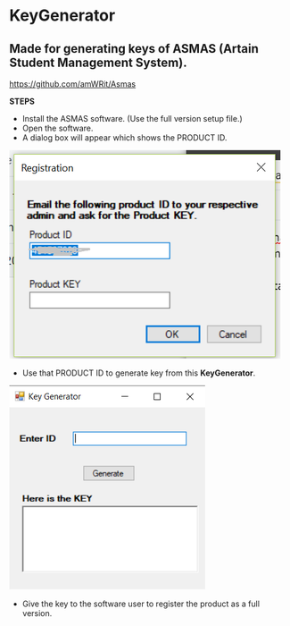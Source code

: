 # KeyGenerator
## Made for generating keys of ASMAS (Artain Student Management System).
https://github.com/amWRit/Asmas

__STEPS__
* Install the ASMAS software. (Use the full version setup file.)
* Open the software.
* A dialog box will appear which shows the PRODUCT ID.

![GitHub Logo](https://github.com/amWRit/KeyGenerator/blob/master/key.png)

* Use that PRODUCT ID to generate key from this __KeyGenerator__.

![GitHub Logo](https://github.com/amWRit/KeyGenerator/blob/master/key_generator.PNG)

* Give the key to the software user to register the product as a full version.
